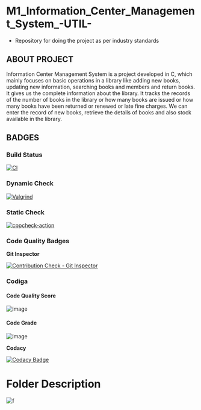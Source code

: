 # M1_Information_Center_Management_System_-UTIL-

* Repository for doing the project as per industry standards

## ABOUT PROJECT

Information Center Management System is a project developed in C, which mainly focuses on basic operations in a library like adding new books, updating new information, searching books and members and return books. It gives us the complete information about the library. It tracks the records of the number of books in the library or how many books are issued or how many books have been returned or renewed or late fine charges. We can enter the record of new books, retrieve the details of books and also stock available in the library.

## BADGES

### Build Status

[![CI](https://github.com/Koushika-B/M1_Information_Center_Management_System_-UTIL-/actions/workflows/build.yml/badge.svg)](https://github.com/Koushika-B/M1_Information_Center_Management_System_-UTIL-/actions/workflows/build.yml)

### Dynamic Check

[![Valgrind](https://github.com/Koushika-B/M1_Information_Center_Management_System_-UTIL-/actions/workflows/codequality.yml/badge.svg)](https://github.com/Koushika-B/M1_Information_Center_Management_System_-UTIL-/actions/workflows/codequality.yml)

### Static Check

[![cppcheck-action](https://github.com/Koushika-B/M1_Information_Center_Management_System_-UTIL-/actions/workflows/cppcheck.yml/badge.svg?branch=main)](https://github.com/Koushika-B/M1_Information_Center_Management_System_-UTIL-/actions/workflows/cppcheck.yml)

### Code Quality Badges

**Git Inspector**

[![Contribution Check - Git Inspector](https://github.com/Koushika-B/M1_Information_Center_Management_System_-UTIL-/actions/workflows/gitinspector.yml/badge.svg)](https://github.com/Koushika-B/M1_Information_Center_Management_System_-UTIL-/actions/workflows/gitinspector.yml)

### Codiga

#### Code Quality Score

![image](https://user-images.githubusercontent.com/98836479/156201195-7634d96a-29fc-4d5b-91f1-6ea8ef75ead0.png)

#### Code Grade

![image](https://user-images.githubusercontent.com/98836479/156201279-e596b36c-aed0-46fe-a464-f5b482bf30fa.png)

**Codacy**

[![Codacy Badge](https://app.codacy.com/project/badge/Grade/2046cb6227104b798115e815f209acbb)](https://www.codacy.com/gh/Koushika-B/M1_Information_Center_Management_System_-UTIL-/dashboard?utm_source=github.com&amp;utm_medium=referral&amp;utm_content=Koushika-B/M1_Information_Center_Management_System_-UTIL-&amp;utm_campaign=Badge_Grade)

# Folder Description

![f](https://user-images.githubusercontent.com/98836479/156206263-31074481-e4de-40dd-ab84-f5dd72214d1d.PNG)



